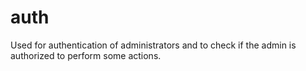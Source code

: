 # auth

Used for authentication of administrators and 
to check if the admin is authorized to perform 
some actions. 
